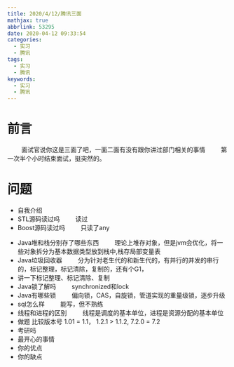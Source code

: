 ```yaml
---
title: 2020/4/12/腾讯三面
mathjax: true
abbrlink: 53295
date: 2020-04-12 09:33:54
categories:
  - 实习
  - 腾讯
tags:
  - 实习
  - 腾讯
keywords:
  - 实习
  - 腾讯
---
```


# 前言
&emsp;&emsp; 面试官说你这是三面了吧，一面二面有没有跟你讲过部门相关的事情
&emsp;&emsp; 第一次半个小时结束面试，挺突然的。

# 问题
- 自我介绍 
- STL源码读过吗
&emsp;&emsp; 读过
- Boost源码读过吗
&emsp;&emsp; 只读了any
<!--more-->
- Java堆和栈分别存了哪些东西
&emsp;&emsp; 理论上堆存对象，但是jvm会优化，将一些对象拆分为基本数据类型放到栈中,栈存局部变量表
- Java垃圾回收器
&emsp;&emsp; 分为针对老生代的和新生代的，有并行的并发的串行的，标记整理，标记清除，复制的，还有个G1，
- 讲一下标记整理、标记清除、复制
- Java锁了解吗
&emsp;&emsp; synchronized和lock
- Java有哪些锁
&emsp;&emsp; 偏向锁，CAS，自旋锁，管道实现的重量级锁，逐步升级
- sql怎么样
&emsp;&emsp; 能写，但不熟练
- 线程和进程的区别
&emsp;&emsp; 线程是调度的基本单位，进程是资源分配的基本单位
- 做题 比较版本号 1.01 = 1.1， 1.2.1 > 1.1.2,  7.2.0 = 7.2
- 考研吗
- 最开心的事情
- 你的优点
- 你的缺点

